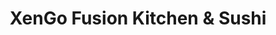 ---
layout: place
title: "XenGo Fusion Kitchen & Sushi"
permalink: /georgia/marietta/xengo-fusion-kitchen-sushi.html
stateAbbr: GA
stateName: Georgia
cityName: Marietta
seo:
  name: "XenGo Fusion Kitchen & Sushi"
  type: Restaurant
  links: http://www.ilovexengo.com/
description: "Everyday sushi restaurant offering Asian classics with a Latin twist, plus outdoor seating. XenGo Fusion Kitchen & Sushi serves delicious sushi in Marietta, Georgia. Try fresh Japanese dishes for a great dining experience. Available for takeout, delivery, lunch, and dinner."
place_id: ChIJH8SBW0sN9YgRbdgN3fLvj1s
photos:
  - name: >-
      places/ChIJH8SBW0sN9YgRbdgN3fLvj1s/photos/AeeoHcJhxZccO-Q_t9uwrCfimI0FhKFE3uNlMA68plZYJAZWhGJWwFlM710qXiStopavXQI9Od85O38-gYrp_iZKT2p63Rr_pi1G2NKekM7ERdFLyg3flXqfxeaJsux_DFEuSEGd-lU3MnJAiL4EUrJ0bEeRHV5U1tKbIEubNApl173vOZsluUs3EIaH1s8UlWr3o0CiYNVhg4WAC5gkzgItUFDFarZmddfs69gvT43GueHYJcb5wQZPC5BDwu1nGjAOfsDtinaT5KKymlOhZExCQQC99BcKsNdVQFnKk6cK2LubKLhMXUTvMew7ZlvzR-_z76f9bK_wJzefkL5g1tknp8CLT0-0aeBITPS2m8jjZzAsrpE5oF050DMKsuHPqhsQoIly2S-0Q5erVDQBaCuXTuFTzfAKNzY92RFIOMGY5eMI2bN8
    widthPx: 4624
    heightPx: 3468
    authorAttributions:
      - displayName: Milton Courts
        uri: https://maps.google.com/maps/contrib/100454068167312381603
        photoUri: >-
          https://lh3.googleusercontent.com/a-/ALV-UjUjQtgAXo7g8amZNzm3ZHYKypMhYBq1VIJSKb5XzBCXZi9UdI2ZGw=s100-p-k-no-mo
    flagContentUri: >-
      https://www.google.com/local/imagery/report/?cb_client=maps_api_places.places_api&image_key=!1e10!2sCIHM0ogKEICAgICej9GS7gE&hl=en-US
    googleMapsUri: >-
      https://www.google.com/maps/place//data=!3m4!1e2!3m2!1sCIHM0ogKEICAgICej9GS7gE!2e10!4m2!3m1!1s0x88f50d4b5b81c41f:0x5b8feff2dd0dd86d
  - name: >-
      places/ChIJH8SBW0sN9YgRbdgN3fLvj1s/photos/AeeoHcIjmRyQxUIYeraBTd7Pfcyao4yXGPAj_3bATrNT66OKh6AdbI6eDJDaE_RlfO0vxMrFT1kCUqZvYU6Ovq0amMHOhExhbT2RaouRHHw95EuDUETFXO_1gM3owlQDSFKVD7GeBVNhDORoEjjo0l2u1b7OwextcZSOPmxDpjO-8wziYLfWbzI3hg03mr2klb1A5C5dzLfWLu6Cl3OgKGTO4DUS5JcH1eqniOeu549UtBwiXslFxNLX1c9Z07piQ5C5YnnrWHl9_et0QXVhVgJY65AGm2-GXw-0WYqm6uhojLIoqg
    widthPx: 533
    heightPx: 400
    authorAttributions:
      - displayName: XenGo Fusion Kitchen & Sushi
        uri: https://maps.google.com/maps/contrib/114701461593851764418
        photoUri: >-
          https://lh3.googleusercontent.com/a-/ALV-UjW6STtsNZMJjAU8WOVf0Hi1ahqblWcYu_7p_t4IIGWMEV7C5CQ=s100-p-k-no-mo
    flagContentUri: >-
      https://www.google.com/local/imagery/report/?cb_client=maps_api_places.places_api&image_key=!1e10!2sAF1QipNuZdgIVbRniLkXV0EjRTgL7coWA6PiHK9tBn2R&hl=en-US
    googleMapsUri: >-
      https://www.google.com/maps/place//data=!3m4!1e2!3m2!1sAF1QipNuZdgIVbRniLkXV0EjRTgL7coWA6PiHK9tBn2R!2e10!4m2!3m1!1s0x88f50d4b5b81c41f:0x5b8feff2dd0dd86d
  - name: >-
      places/ChIJH8SBW0sN9YgRbdgN3fLvj1s/photos/AeeoHcKqrfeGLysInHO-dY6KTeolyBOQmDFJZ1VgShvdkzq_K2BJG-6fSgR9zjVNWR0i18t6hdekp53a5MV5fP2a4t7xK_wbrXiwc3qtjQnlCCImhRfxJIG50brl93tLvJGgLoK2EZYrxqqGqTevTGf8iPq8qhEvFQWtbtW4RnjqmznQ295KQ1Ug22phAMGkaRAIU-_vEoYP_bxUrmsHlADlN2maMl74sMBIt0B1FbuFaTr0o8j4v39vq7k_505r-9cRGL7nuyiG7S3LBCOVJq2T7I55PZYMLlPRttgU2n22UheICB8dSVrBxjW6s8ESf-TQ6bNno3C2BmihG81C19UcgN9ADVvkTqgzkarZQ3E7-l6UyqnmyxewbZkPMIsGb40wF2E8OxNyLq6GQ1ApNFc5ai2h3bYE0nGpDu_e_1zKhy5BSa3TICDVgmQrggaPNWw7
    widthPx: 4000
    heightPx: 3000
    authorAttributions:
      - displayName: Erik Scott
        uri: https://maps.google.com/maps/contrib/114083275199810924867
        photoUri: >-
          https://lh3.googleusercontent.com/a/ACg8ocJ6KXzmMEbxJBQNm6Y8Efe9gA8hwYOFXlUc6LzDjdDOdIicBg=s100-p-k-no-mo
    flagContentUri: >-
      https://www.google.com/local/imagery/report/?cb_client=maps_api_places.places_api&image_key=!1e10!2sCIABIhADycKzwSHSemfHHoYADdcl&hl=en-US
    googleMapsUri: >-
      https://www.google.com/maps/place//data=!3m4!1e2!3m2!1sCIABIhADycKzwSHSemfHHoYADdcl!2e10!4m2!3m1!1s0x88f50d4b5b81c41f:0x5b8feff2dd0dd86d
  - name: >-
      places/ChIJH8SBW0sN9YgRbdgN3fLvj1s/photos/AeeoHcIO_I0F2M4TSRbt9F6zP3kg5cKNrGiO3mOgiY_-BT1lHOjrZBtW-ihmx5HXTj0X3fXeppjAdne_VuK8FNhqJpEgqSBUuuyV6Etlocr3ahhn9NOarg_-V4QBtknlxTe2nJq-6kD8a5_4EnuRRQoxsef7eWSbYT8IB3hvWScYpPwdTl--j0p5bnuk4jUfA5h2B_0fG6cofqfSF5L6kQVx2TjzfP8qmdfKEDfdksyxxmFDpV2KUv-Byh81knWcodtnpgu-gueOwsqLNP7vFdedh-STcImCR-KB0zXNuGnhwAqzVULcKte87aRxG6GSYu-kkq_ZL48gNK6tw_6AFGsmeP-HIDQqwRFkxJj5x6dhM0BOu0HTdiXFvxwuN89M3VKz6EtokeAh2o1uDJ838e3vZS2Y7f9PubnuLXqIURRmtoI
    widthPx: 2992
    heightPx: 2992
    authorAttributions:
      - displayName: Kevin and Cate Helm
        uri: https://maps.google.com/maps/contrib/102803380205826398110
        photoUri: >-
          https://lh3.googleusercontent.com/a-/ALV-UjUy1eHTkk8orI-d0-zbH88kwt6KM4OlyhF6KRqEyz8vCoAY7ZT1mw=s100-p-k-no-mo
    flagContentUri: >-
      https://www.google.com/local/imagery/report/?cb_client=maps_api_places.places_api&image_key=!1e10!2sCIHM0ogKEICAgICGu7XoCA&hl=en-US
    googleMapsUri: >-
      https://www.google.com/maps/place//data=!3m4!1e2!3m2!1sCIHM0ogKEICAgICGu7XoCA!2e10!4m2!3m1!1s0x88f50d4b5b81c41f:0x5b8feff2dd0dd86d
  - name: >-
      places/ChIJH8SBW0sN9YgRbdgN3fLvj1s/photos/AeeoHcKKQFqYrnLqNK_NXP9YQ6oPKks87vMtk_3X1IQ9OaBKOm_xFiyt-bLB_mYvxAYOBHEBGI_DtOpariR7d-7E3Xsi0YbKRt_2mLX2jzREECbwCXsfg_xPjhZcHFivA3hEuAiQPPoHxzlan9h_nhyZPTj8n-F2ZRKKQBr8U3WwrSa6f1gOS3RauIqgFuXl02dawYUMpsUPcmkVtsHpz0DUEYqzBb1ngJMA1HGYpVZWm2mp5osbPvGDkVTFMx7UADz0PKlEsyJ5vNG9xzns4XU-EBG5mL_o30pzQ6ef7uCUgwsoV4lXNqJs1ykXun3xWRE4gEXy7t5h-TBbFbhLvOCZFhAWbqlJFtx5bT-HqH_rKfu5NXzOQLtb-XZJV_qmc1lZ2R_uKfflZ7hYvRUwFouG4qlq_OZd9dt7H33gV0UOy9BhV34
    widthPx: 4032
    heightPx: 2268
    authorAttributions:
      - displayName: Mikemenn
        uri: https://maps.google.com/maps/contrib/112718735051206016377
        photoUri: >-
          https://lh3.googleusercontent.com/a/ACg8ocLP7B1S0uXkgRj0BLBhk3de6V6PuGySPUVX4gZ86lzhYVmBSeg0=s100-p-k-no-mo
    flagContentUri: >-
      https://www.google.com/local/imagery/report/?cb_client=maps_api_places.places_api&image_key=!1e10!2sCIHM0ogKEICAgIDWx7Gl1QE&hl=en-US
    googleMapsUri: >-
      https://www.google.com/maps/place//data=!3m4!1e2!3m2!1sCIHM0ogKEICAgIDWx7Gl1QE!2e10!4m2!3m1!1s0x88f50d4b5b81c41f:0x5b8feff2dd0dd86d
  - name: >-
      places/ChIJH8SBW0sN9YgRbdgN3fLvj1s/photos/AeeoHcIteuLh9__dOFCXUfP3A8j-1SdDifbUr8YvHUyYB1prOEyj9U23MKCaYGFL-FKI0igWnJTzn9ET_k9PGJT440-WuaEjL-vH1KK1WoTpJi8Sbmh0ERmRKntQe11UrLztxNFvf7JcMZIPWNqel09azBXNYe3uA0QYGTgQYDTMXV26qtrOx83hTVcVX0nrWoWV_i2mmDNLX6FvCLrpytPVbyrsZdoQrqL_MI_S7iL0hBFcJJMmaihhBc272WSod09GrJaSchU3nKWSjVLF01hyGXRc3P2bpNq9hDAagoOZsqmY-epWnbuRJwoUNohVoBpoJ5I5CuhTBWweouxyt1_jbKv2q3eBZc5pzgydz-rwwFNs0suMISC_iZkyydeFAkL3pin020R-XLuyoOiWSYNln_T2aFSn-x2PI-eIgRBccHh7EA
    widthPx: 4032
    heightPx: 3024
    authorAttributions:
      - displayName: JC
        uri: https://maps.google.com/maps/contrib/106091105446586237878
        photoUri: >-
          https://lh3.googleusercontent.com/a-/ALV-UjVkNueZrQdWQ0CjQ8bLu4MD1lR6JqiT8ouc-Ls_psEGbLNyYqFZ1g=s100-p-k-no-mo
    flagContentUri: >-
      https://www.google.com/local/imagery/report/?cb_client=maps_api_places.places_api&image_key=!1e10!2sCIHM0ogKEICAgICZ1dT_Ug&hl=en-US
    googleMapsUri: >-
      https://www.google.com/maps/place//data=!3m4!1e2!3m2!1sCIHM0ogKEICAgICZ1dT_Ug!2e10!4m2!3m1!1s0x88f50d4b5b81c41f:0x5b8feff2dd0dd86d
  - name: >-
      places/ChIJH8SBW0sN9YgRbdgN3fLvj1s/photos/AeeoHcIKTP5oLzIaXJA1_CB4lMRN6_kW7LKjFb_LRJxqojkcyEaqlLFzRqKrU5sF5R7k2M_cVW8PBCE2ae6hG8MIMC9xVK4WPz7SLwXbS9d7nfBoW5l0g_IOwraxRG79sVRmVgUpOFUT76sO_cgIaL3Tu2cZ1tSPvxTBHQKhqkoP87d8EV90lHDv0djsAvmVM8TP461xJLWgaWKeGKcmC423FLmvLYENIuFc_yi0WI85cV66MN7FqlyVnD9nY5Ppx2E3qno_lmVe3v2wLSTUBMnMPnkjCUWUv1NYg9a5MK5YYdR9ooqWn19Ej7KDE8-rL9UAkxT238pFMIyn0l55Z4-8YwAcgF7F-Lx-MoK2HIMgkbS75OLiF2Ip_KxAbWOwOVhKwYhKnAQlOGcbbH4qLClzxfg_qojJe926dP9vKlDoLRLWyMc
    widthPx: 3024
    heightPx: 4032
    authorAttributions:
      - displayName: C S
        uri: https://maps.google.com/maps/contrib/115713109913657712332
        photoUri: >-
          https://lh3.googleusercontent.com/a/ACg8ocJY9OO8X9sQ2_5_wC1KIgEw01IYN0dhq5BcnY0Bk4MQF6294w=s100-p-k-no-mo
    flagContentUri: >-
      https://www.google.com/local/imagery/report/?cb_client=maps_api_places.places_api&image_key=!1e10!2sCIHM0ogKEICAgIDmmZ_O_gE&hl=en-US
    googleMapsUri: >-
      https://www.google.com/maps/place//data=!3m4!1e2!3m2!1sCIHM0ogKEICAgIDmmZ_O_gE!2e10!4m2!3m1!1s0x88f50d4b5b81c41f:0x5b8feff2dd0dd86d
  - name: >-
      places/ChIJH8SBW0sN9YgRbdgN3fLvj1s/photos/AeeoHcLfgYz5oz-0FO53BFws_JP-biSNwWSFRWf-E2wPdg2ZAqEpWwcNERJZuAlGyHM59lEZc_7wWQwml3Zb606UPP2C-A2f5xCLHsog39iJkFo_WdWYP8N8TEMznsYH-4eK2aCezOfv-7Og7Bhvh2WlfT5ancFzRnyKK92gqbQB-Q73bYQL8S2XPSVtMLZG-5G8ml7KlzNifqYv1xZRgnLiFQoiLOpGwmwfLTbesPSKtBRwy0dEvRvazdPlJUBk8vR8h1F4rkIt2XKnwe-qSACa06STO8l2rIYrOu3jX5WBRQayADNom8MVEmL1K0g1hBRsWtoY7HlXfFK7LdrzYgRa7Y0SyhvhKcnRgXVDE8CDw2pk5NByaaw3hnN2sGgMzijc6yKczjp4vQ0sxzPL7RhNEYHd9FEiRDhZjP7UThyGOsdR8A
    widthPx: 4032
    heightPx: 3024
    authorAttributions:
      - displayName: Tim Rainey
        uri: https://maps.google.com/maps/contrib/104905257458092362713
        photoUri: >-
          https://lh3.googleusercontent.com/a-/ALV-UjWiUPIYZk-cQAKiPQ9_72sjoLDnPzlqh1a2dmHfv6aJC65fBRV_=s100-p-k-no-mo
    flagContentUri: >-
      https://www.google.com/local/imagery/report/?cb_client=maps_api_places.places_api&image_key=!1e10!2sCIHM0ogKEICAgIDVl9zIVg&hl=en-US
    googleMapsUri: >-
      https://www.google.com/maps/place//data=!3m4!1e2!3m2!1sCIHM0ogKEICAgIDVl9zIVg!2e10!4m2!3m1!1s0x88f50d4b5b81c41f:0x5b8feff2dd0dd86d
  - name: >-
      places/ChIJH8SBW0sN9YgRbdgN3fLvj1s/photos/AeeoHcLuxFvWKzuFgRVR8wIYdSRMcPDoMnPg_c0DKU-sQemOskp2eETXEKProZNE53ZckrtGkH7itqy6_FsO6aj1z4iHu7rcpSAm34Wb2Veiqwcz7_qTTAwrqe24w18ZkdbaWWewUfnM9hZ6M83WcrEFmnL6PgVhSECtJv_BmtRR9qixLgdFEtYq_xR38MPvEl3nf5nKCKCbJaKMcYBLsars3ly6z-0R0Jhw9j6kW0ZjydX1QxTXt64fNDCVdpNVe0CMry7E2fLddF6d3fqj1BpjJOTnGJS-xDFS4_ffAIOW_nZLBkt-ioS_QMftzBbghFzRfP57_JEpgZhj9EwZDTK0qPVDUA7lvVLUaW3E3CPcXTdDt7kI-THChu-6Bd_8H3ag1WC56oXZxe4IYhIYMnT1z9-7q4m6S26KZOa3TlB1Fn4
    widthPx: 2490
    heightPx: 2268
    authorAttributions:
      - displayName: Brandon Peterson
        uri: https://maps.google.com/maps/contrib/117344828956580842825
        photoUri: >-
          https://lh3.googleusercontent.com/a-/ALV-UjV6vso1zh9_GqR72F2JRx_l0JucQDq1emcpHPDzCUA6vgmKDhEzfA=s100-p-k-no-mo
    flagContentUri: >-
      https://www.google.com/local/imagery/report/?cb_client=maps_api_places.places_api&image_key=!1e10!2sCIHM0ogKEICAgICE48ixbA&hl=en-US
    googleMapsUri: >-
      https://www.google.com/maps/place//data=!3m4!1e2!3m2!1sCIHM0ogKEICAgICE48ixbA!2e10!4m2!3m1!1s0x88f50d4b5b81c41f:0x5b8feff2dd0dd86d
  - name: >-
      places/ChIJH8SBW0sN9YgRbdgN3fLvj1s/photos/AeeoHcLODoh8Ai51-qcnOTnVd4U7CnDOdGPNN26a2zjrw0rgTzW6WjWxREhMT198KZ1ULlcFX3hFUs7r8mocx8bc3lQLrbTDMxdTn2yHuN0aTdoTDV97QL7v8SqG0N92x4xQ_CxYqRcUxn6LMceDWoGZvIvgPaBQsSl9dUna6EmIIHBvlLlke9SZL1erAdmrnTj4cCZtHpAE4cpBFIYF65cUTIfTox-iRzH8HhmMBksJjNq_VyNb9lqRFaPatWU4k6MfoVH7knWph3s2KleWQR_zF5uTepKoyhY-7FyE559PZ5U0apc1KfQpi-Cu1d9O6r0z_yH2VvGDMSANUFyn1KnQyHFJDExp7IfSBYio5g1aiTYfYLrmqTbfAsSQD6V8IJt6FE4UH3gTqtNUWHzpeakn0ts08CbpKXtw76UPdaAJBgcr7w
    widthPx: 4032
    heightPx: 1816
    authorAttributions:
      - displayName: Dr. Rashonda Harris
        uri: https://maps.google.com/maps/contrib/115610623395056606045
        photoUri: >-
          https://lh3.googleusercontent.com/a-/ALV-UjWmfA2Bwc__2algRlrxgvY5f3mOWe5a5jfTM3GhyjkFKdlSidg0BQ=s100-p-k-no-mo
    flagContentUri: >-
      https://www.google.com/local/imagery/report/?cb_client=maps_api_places.places_api&image_key=!1e10!2sCIHM0ogKEICAgICe8aKuWA&hl=en-US
    googleMapsUri: >-
      https://www.google.com/maps/place//data=!3m4!1e2!3m2!1sCIHM0ogKEICAgICe8aKuWA!2e10!4m2!3m1!1s0x88f50d4b5b81c41f:0x5b8feff2dd0dd86d
address: 3162 Johnson Ferry Rd, Marietta, GA 30062, USA
street: 3162 Johnson Ferry Rd
city: Marietta
state: GA
zip: '30062'
country: USA
neighborhood: null
latitude: '34.026686'
longitude: '-84.422364'
accessibility_options:
  wheelchairAccessibleParking: true
  wheelchairAccessibleEntrance: true
  wheelchairAccessibleRestroom: true
  wheelchairAccessibleSeating: true
business_status: OPERATIONAL
name: XenGo Fusion Kitchen & Sushi
google_maps_links:
  directionsUri: >-
    https://www.google.com/maps/dir//''/data=!4m7!4m6!1m1!4e2!1m2!1m1!1s0x88f50d4b5b81c41f:0x5b8feff2dd0dd86d!3e0
  placeUri: https://maps.google.com/?cid=6597755805490862189
  writeAReviewUri: >-
    https://www.google.com/maps/place//data=!4m3!3m2!1s0x88f50d4b5b81c41f:0x5b8feff2dd0dd86d!12e1
  reviewsUri: >-
    https://www.google.com/maps/place//data=!4m4!3m3!1s0x88f50d4b5b81c41f:0x5b8feff2dd0dd86d!9m1!1b1
  photosUri: >-
    https://www.google.com/maps/place//data=!4m3!3m2!1s0x88f50d4b5b81c41f:0x5b8feff2dd0dd86d!10e5
primary_type: Sushi Restaurant
opening_hours:
  regular: null
  current: null
secondary_opening_hours:
  regular:
    weekdayDescriptions: null
    type: null
  current:
    weekdayDescriptions: null
    type: null
phone: (770) 993-8828
price_level: PRICE_LEVEL_MODERATE
price_range: $10 &ndash; $20
rating: '4.2'
rating_count: 0
website: http://www.ilovexengo.com/
reviews:
  - name: >-
      places/ChIJH8SBW0sN9YgRbdgN3fLvj1s/reviews/ChZDSUhNMG9nS0VJQ0FnSUN2dTRyZkl3EAE
    relativePublishTimeDescription: 3 months ago
    rating: 5
    text:
      text: >-
        I had the drunken noodles with chicken, the coconut soup with shrimp,
        and the veggie gyoza.  Everything was delicious. The portion sizes were
        good as well. Was almost  3 meals for me.
      languageCode: en
    originalText:
      text: >-
        I had the drunken noodles with chicken, the coconut soup with shrimp,
        and the veggie gyoza.  Everything was delicious. The portion sizes were
        good as well. Was almost  3 meals for me.
      languageCode: en
    authorAttribution:
      displayName: Mildred Moses
      uri: https://www.google.com/maps/contrib/115157606594282480538/reviews
      photoUri: >-
        https://lh3.googleusercontent.com/a/ACg8ocKB2mauDWf69kuZyq50mF1IW_y_AB_j2Ljbb6Zw4wTS8bUQ3g=s128-c0x00000000-cc-rp-mo-ba2
    publishTime: '2024-12-15T03:11:20.944452Z'
    flagContentUri: >-
      https://www.google.com/local/review/rap/report?postId=ChZDSUhNMG9nS0VJQ0FnSUN2dTRyZkl3EAE&d=17924085&t=1
    googleMapsUri: >-
      https://www.google.com/maps/reviews/data=!4m6!14m5!1m4!2m3!1sChZDSUhNMG9nS0VJQ0FnSUN2dTRyZkl3EAE!2m1!1s0x88f50d4b5b81c41f:0x5b8feff2dd0dd86d
  - name: >-
      places/ChIJH8SBW0sN9YgRbdgN3fLvj1s/reviews/ChdDSUhNMG9nS0VJQ0FnTURRN1BiSjN3RRAB
    relativePublishTimeDescription: a month ago
    rating: 5
    text:
      text: >-
        My cousin treated me to dinner last night, and everything about this
        place is outstanding. It has a warm feeling, amazing customer service,
        and delicious eats! The calamari was so on point! I will certainly be
        back!
      languageCode: en
    originalText:
      text: >-
        My cousin treated me to dinner last night, and everything about this
        place is outstanding. It has a warm feeling, amazing customer service,
        and delicious eats! The calamari was so on point! I will certainly be
        back!
      languageCode: en
    authorAttribution:
      displayName: Keisha Ingram
      uri: https://www.google.com/maps/contrib/103148013369938221222/reviews
      photoUri: >-
        https://lh3.googleusercontent.com/a-/ALV-UjXK8ojYXnZQ6F1bFepDP8Eo0OAyJ05gE7-hexSc-AlcqMlPBtFs=s128-c0x00000000-cc-rp-mo-ba3
    publishTime: '2025-03-09T15:12:34.504040Z'
    flagContentUri: >-
      https://www.google.com/local/review/rap/report?postId=ChdDSUhNMG9nS0VJQ0FnTURRN1BiSjN3RRAB&d=17924085&t=1
    googleMapsUri: >-
      https://www.google.com/maps/reviews/data=!4m6!14m5!1m4!2m3!1sChdDSUhNMG9nS0VJQ0FnTURRN1BiSjN3RRAB!2m1!1s0x88f50d4b5b81c41f:0x5b8feff2dd0dd86d
  - name: >-
      places/ChIJH8SBW0sN9YgRbdgN3fLvj1s/reviews/ChZDSUhNMG9nS0VJQ0FnSUNaMWRUX1lnEAE
    relativePublishTimeDescription: a year ago
    rating: 5
    text:
      text: >-
        LOVE Xengo! 😋 Not crowded, friendly server!!! 😁


        I always order the exact same role, the shrimp tempura roll with
        cucumber and avocado. Order it - trust me it is the best!!! 🍣😍❤️🙌🏻


        Didn’t like any other rolls, but that one. 🍤 It’s very filling and $10.
        My mom loves this place too!!! 👍🏻
      languageCode: en
    originalText:
      text: >-
        LOVE Xengo! 😋 Not crowded, friendly server!!! 😁


        I always order the exact same role, the shrimp tempura roll with
        cucumber and avocado. Order it - trust me it is the best!!! 🍣😍❤️🙌🏻


        Didn’t like any other rolls, but that one. 🍤 It’s very filling and $10.
        My mom loves this place too!!! 👍🏻
      languageCode: en
    authorAttribution:
      displayName: JC
      uri: https://www.google.com/maps/contrib/106091105446586237878/reviews
      photoUri: >-
        https://lh3.googleusercontent.com/a-/ALV-UjVkNueZrQdWQ0CjQ8bLu4MD1lR6JqiT8ouc-Ls_psEGbLNyYqFZ1g=s128-c0x00000000-cc-rp-mo-ba5
    publishTime: '2023-09-14T21:21:56.345462Z'
    flagContentUri: >-
      https://www.google.com/local/review/rap/report?postId=ChZDSUhNMG9nS0VJQ0FnSUNaMWRUX1lnEAE&d=17924085&t=1
    googleMapsUri: >-
      https://www.google.com/maps/reviews/data=!4m6!14m5!1m4!2m3!1sChZDSUhNMG9nS0VJQ0FnSUNaMWRUX1lnEAE!2m1!1s0x88f50d4b5b81c41f:0x5b8feff2dd0dd86d
  - name: >-
      places/ChIJH8SBW0sN9YgRbdgN3fLvj1s/reviews/ChZDSUhNMG9nS0VJQ0FnSURXeC1Lc0xBEAE
    relativePublishTimeDescription: 3 years ago
    rating: 3
    text:
      text: >-
        After eating here a few weeks after they opened and not finding it very
        good, I decided to give them another chance on April 5, 2022. Being by
        myself I asked for a quiet corner. After seated I wasn't waited on.
        After returning to the front desk the server appeared, apologized and I
        ordered. Thought maybe I was seated in a section with no servers (very
        few people were here at the time...and it was a Tuesday.)


        The ginger salad was fine...a little watery. Made ahead and unwrapped?
        Maybe.

        Spring roll appetizers were good.

        Had the Lo Mein noodle with tofu. Noodles and few veggies that came with
        were nice, somewhat flavorful, tofu not so much.


        The plate with the spring rolls filled me up. Sever was attentive and
        pleasant. As a single, the food came out fast. Table was sticky, though.
        Saw a lot of take out happening. Some families strolling in.


        Not a bad experience, but not a memorable one. 3 stars seems right. Try
        it, you might like it. Probably be some time before I come in again.
      languageCode: en
    originalText:
      text: >-
        After eating here a few weeks after they opened and not finding it very
        good, I decided to give them another chance on April 5, 2022. Being by
        myself I asked for a quiet corner. After seated I wasn't waited on.
        After returning to the front desk the server appeared, apologized and I
        ordered. Thought maybe I was seated in a section with no servers (very
        few people were here at the time...and it was a Tuesday.)


        The ginger salad was fine...a little watery. Made ahead and unwrapped?
        Maybe.

        Spring roll appetizers were good.

        Had the Lo Mein noodle with tofu. Noodles and few veggies that came with
        were nice, somewhat flavorful, tofu not so much.


        The plate with the spring rolls filled me up. Sever was attentive and
        pleasant. As a single, the food came out fast. Table was sticky, though.
        Saw a lot of take out happening. Some families strolling in.


        Not a bad experience, but not a memorable one. 3 stars seems right. Try
        it, you might like it. Probably be some time before I come in again.
      languageCode: en
    authorAttribution:
      displayName: Mikemenn
      uri: https://www.google.com/maps/contrib/112718735051206016377/reviews
      photoUri: >-
        https://lh3.googleusercontent.com/a/ACg8ocLP7B1S0uXkgRj0BLBhk3de6V6PuGySPUVX4gZ86lzhYVmBSeg0=s128-c0x00000000-cc-rp-mo-ba4
    publishTime: '2022-04-05T22:17:24.379595Z'
    flagContentUri: >-
      https://www.google.com/local/review/rap/report?postId=ChZDSUhNMG9nS0VJQ0FnSURXeC1Lc0xBEAE&d=17924085&t=1
    googleMapsUri: >-
      https://www.google.com/maps/reviews/data=!4m6!14m5!1m4!2m3!1sChZDSUhNMG9nS0VJQ0FnSURXeC1Lc0xBEAE!2m1!1s0x88f50d4b5b81c41f:0x5b8feff2dd0dd86d
  - name: >-
      places/ChIJH8SBW0sN9YgRbdgN3fLvj1s/reviews/ChZDSUhNMG9nS0VJQ0FnSURKdkliYUJBEAE
    relativePublishTimeDescription: a year ago
    rating: 3
    text:
      text: >-
        I have been going to XenGo quite regularly for 8+ years with my family.
        And we always were satisfied with service and food, except maybe when I
        tried Pho which was blunt. This is not my favorite sushi place, but I
        order sushi from time to time.

        So the reason for posting this review is that today I ordered Chirashi
        don for 35$ and it was a total rip-off - huge bowl with sushi rice at
        the bottom and 12 paper thin slices of fish + 2 small shrimps and one
        crab stick. I bet there were 2 oz of fish in total with total cost of
        5$.


        Please be aware when ordering sushi as you don't really know what you
        are getting when you order.


        The other non-sushi dishes my family had were fine and big portions. So
        it doesn't look like an owner is cutting portion sizes while increasing
        prices across the board. It might be sushi chef initiative if he is on
        separate PnL.
      languageCode: en
    originalText:
      text: >-
        I have been going to XenGo quite regularly for 8+ years with my family.
        And we always were satisfied with service and food, except maybe when I
        tried Pho which was blunt. This is not my favorite sushi place, but I
        order sushi from time to time.

        So the reason for posting this review is that today I ordered Chirashi
        don for 35$ and it was a total rip-off - huge bowl with sushi rice at
        the bottom and 12 paper thin slices of fish + 2 small shrimps and one
        crab stick. I bet there were 2 oz of fish in total with total cost of
        5$.


        Please be aware when ordering sushi as you don't really know what you
        are getting when you order.


        The other non-sushi dishes my family had were fine and big portions. So
        it doesn't look like an owner is cutting portion sizes while increasing
        prices across the board. It might be sushi chef initiative if he is on
        separate PnL.
      languageCode: en
    authorAttribution:
      displayName: Pavel Zhuk
      uri: https://www.google.com/maps/contrib/103199638758743683908/reviews
      photoUri: >-
        https://lh3.googleusercontent.com/a/ACg8ocIfpt6GtHtYP4JprO5DIN_Hp_cHvl61nDLeHal1OLNiTPJUIg=s128-c0x00000000-cc-rp-mo
    publishTime: '2023-07-13T00:30:51.074110Z'
    flagContentUri: >-
      https://www.google.com/local/review/rap/report?postId=ChZDSUhNMG9nS0VJQ0FnSURKdkliYUJBEAE&d=17924085&t=1
    googleMapsUri: >-
      https://www.google.com/maps/reviews/data=!4m6!14m5!1m4!2m3!1sChZDSUhNMG9nS0VJQ0FnSURKdkliYUJBEAE!2m1!1s0x88f50d4b5b81c41f:0x5b8feff2dd0dd86d
parking_options:
  freeParkingLot: true
  freeStreetParking: true
  valetParking: false
payment_options:
  acceptsCreditCards: true
  acceptsDebitCards: true
  acceptsCashOnly: false
  acceptsNfc: true
allow_dogs: null
curbside_pickup: null
delivery: true
dine_in: true
good_for_children: true
good_for_groups: true
good_for_sports: true
live_music: false
menu_for_children: true
outdoor_seating: true
reservable: true
restroom: true
serves_beer: true
serves_breakfast: false
serves_brunch: false
serves_cocktails: true
serves_coffee: null
serves_dinner: true
serves_dessert: true
serves_lunch: true
serves_vegetarian_food: true
serves_wine: true
takeout: true
update_category: essentials
summary: >-
  Everyday sushi restaurant offering Asian classics with a Latin twist, plus
  outdoor seating.

---